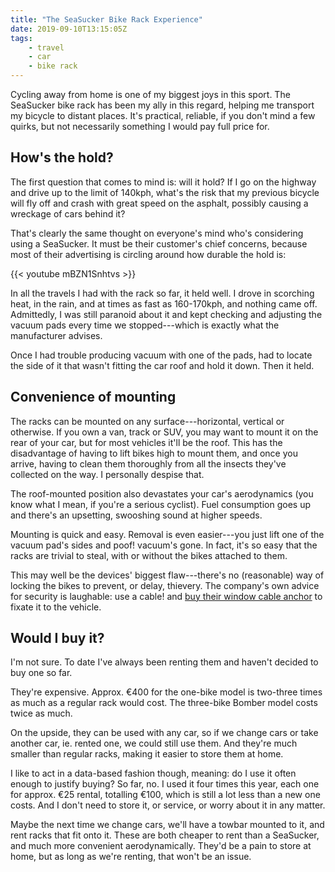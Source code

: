 ```yaml
---
title: "The SeaSucker Bike Rack Experience"
date: 2019-09-10T13:15:05Z
tags:
    - travel
    - car
    - bike rack
---
```


Cycling away from home is one of my biggest joys in this sport. The SeaSucker bike rack has been my ally in this regard, helping me transport my bicycle to distant places. It's practical, reliable, if you don't mind a few quirks, but not necessarily something I would pay full price for.

<!--more-->

## How's the hold?

The first question that comes to mind is: will it hold? If I go on the highway and drive up to the limit of 140kph, what's the risk that my previous bicycle will fly off and crash with great speed on the asphalt, possibly causing a wreckage of cars behind it?

That's clearly the same thought on everyone's mind who's considering using a SeaSucker. It must be their customer's chief concerns, because most of their advertising is circling around how durable the hold is:

{{< youtube mBZN1Snhtvs >}}

In all the travels I had with the rack so far, it held well. I drove in scorching heat, in the rain, and at times as fast as 160-170kph, and nothing came off. Admittedly, I was still paranoid about it and kept checking and adjusting the vacuum pads every time we stopped---which is exactly what the manufacturer advises.

Once I had trouble producing vacuum with one of the pads, had to locate the side of it that wasn't fitting the car roof and hold it down. Then it held.

## Convenience of mounting

The racks can be mounted on any surface---horizontal, vertical or otherwise. If you own a van, track or SUV, you may want to mount it on the rear of your car, but for most vehicles it'll be the roof. This has the disadvantage of having to lift bikes high to mount them, and once you arrive, having to clean them thoroughly from all the insects they've collected on the way. I personally despise that.

The roof-mounted position also devastates your car's aerodynamics (you know what I mean, if you're a serious cyclist). Fuel consumption goes up and there's an upsetting, swooshing sound at higher speeds.

Mounting is quick and easy. Removal is even easier---you just lift one of the vacuum pad's sides and poof! vacuum's gone. In fact, it's so easy that the racks are trivial to steal, with or without the bikes attached to them.

This may well be the devices' biggest flaw---there's no (reasonable) way of locking the bikes to prevent, or delay, thievery. The company's own advice for security is laughable: use a cable! and [buy their window cable anchor][cable-anchor] to fixate it to the vehicle.

## Would I buy it?

I'm not sure. To date I've always been renting them and haven't decided to buy one so far.

They're expensive. Approx. €400 for the one-bike model is two-three times as much as a regular rack would cost. The three-bike Bomber model costs twice as much.

On the upside, they can be used with any car, so if we change cars or take another car, ie. rented one, we could still use them. And they're much smaller than regular racks, making it easier to store them at home.

I like to act in a data-based fashion though, meaning: do I use it often enough to justify buying? So far, no. I used it four times this year, each one for approx. €25 rental, totalling €100, which is still a lot less than a new one costs. And I don't need to store it, or service, or worry about it in any matter.

Maybe the next time we change cars, we'll have a towbar mounted to it, and rent racks that fit onto it. These are both cheaper to rent than a SeaSucker, and much more convenient aerodynamically. They'd be a pain to store at home, but as long as we're renting, that won't be an issue.

[cable-anchor]: https://www.seasucker.com/collections/rack-accessories/products/cable-anchor-window
